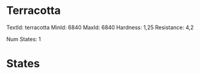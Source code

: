 # Terracotta
TextId: terracotta
MinId: 6840
MaxId: 6840
Hardness: 1,25
Resistance: 4,2

Num States: 1
# States
```

```